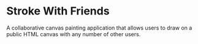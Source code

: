# Stroke With Friends

A collaborative canvas painting application that allows users to draw on a public HTML canvas with any number of other users. 


